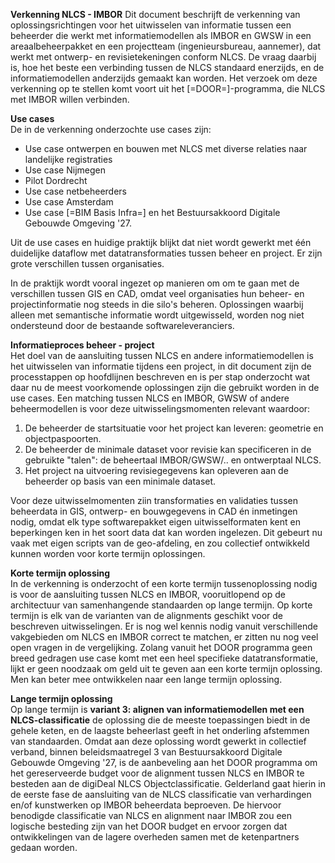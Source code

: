 **Verkenning NLCS - IMBOR**
Dit document beschrijft de verkenning van oplossingsrichtingen voor het uitwisselen van informatie tussen een beheerder die werkt met informatiemodellen als IMBOR en GWSW in een areaalbeheerpakket en een projectteam (ingenieursbureau, aannemer), dat werkt met ontwerp- en revisietekeningen conform NLCS. De vraag daarbij is, hoe het beste een verbinding tussen de NLCS standaard enerzijds, en de informatiemodellen anderzijds gemaakt kan worden. Het verzoek om deze verkenning op te stellen komt voort uit het [=DOOR=]-programma, die NLCS met IMBOR willen verbinden. 

**Use cases**<br>
De in de verkenning onderzochte use cases zijn:
* Use case ontwerpen en bouwen met NLCS met diverse relaties naar landelijke registraties 
* Use case Nijmegen
* Pilot Dordrecht
* Use case netbeheerders
* Use case Amsterdam
* Use case [=BIM Basis Infra=] en het Bestuursakkoord Digitale Gebouwde Omgeving '27.

Uit de use cases en huidige praktijk blijkt dat niet wordt gewerkt met één duidelijke dataflow met datatransformaties tussen beheer en project. Er zijn grote verschillen tussen organisaties.

In de praktijk wordt vooral ingezet op manieren om om te gaan met de verschillen tussen GIS en CAD, omdat veel organisaties hun beheer- en projectinformatie nog steeds in die silo's beheren. Oplossingen waarbij alleen met semantische informatie wordt uitgewisseld, worden nog niet ondersteund door de bestaande softwareleveranciers.

**Informatieproces beheer - project**<br>
Het doel van de aansluiting tussen NLCS en andere informatiemodellen is het uitwisselen van informatie tijdens een project, in dit document zijn de processtappen op hoofdlijnen beschreven en is per stap onderzocht wat daar nu de meest voorkomende oplossingen zijn die gebruikt worden in de use cases. Een matching tussen NLCS en IMBOR, GWSW of andere beheermodellen is voor deze uitwisselingsmomenten relevant waardoor:
1. De beheerder de startsituatie voor het project kan leveren: geometrie en objectpaspoorten.
2. De beheerder de minimale dataset voor revisie kan specificeren in de gebruikte "talen": de beheertaal IMBOR/GWSW/.. en ontwerptaal NLCS.
3. Het project na uitvoering revisiegegevens kan opleveren aan de beheerder op basis van een minimale dataset.  

Voor deze uitwisselmomenten ziin transformaties en validaties tussen beheerdata in GIS, ontwerp- en bouwgegevens in CAD én inmetingen nodig, omdat elk type softwarepakket eigen uitwisselformaten kent en beperkingen ken in het soort data dat kan worden ingelezen. Dit gebeurt nu vaak met eigen scripts van de geo-afdeling, en zou collectief ontwikkeld kunnen worden voor korte termijn oplossingen. 

**Korte termijn oplossing**<br>
In de verkenning is onderzocht of een korte termijn tussenoplossing nodig is voor de aansluiting tussen NLCS en IMBOR, vooruitlopend op de architectuur van samenhangende standaarden op lange termijn. Op korte termijn is elk van de varianten van de alignments geschikt voor de beschreven uitwisselingen. Er is nog wel kennis nodig vanuit verschillende vakgebieden om NLCS en IMBOR correct te matchen, er zitten nu nog veel open vragen in de vergelijking.
Zolang vanuit het DOOR programma geen breed gedragen use case komt met een heel specifieke datatransformatie, lijkt er geen noodzaak om geld uit te geven aan een korte termijn oplossing. Men kan beter mee ontwikkelen naar een lange termijn oplossing.   

**Lange termijn oplossing**<br>
Op lange termijn is **variant 3: alignen van informatiemodellen met een NLCS-classificatie** de oplossing die de meeste toepassingen biedt in de gehele keten, en de laagste beheerlast geeft in het onderling afstemmen van standaarden. Omdat aan deze oplossing wordt gewerkt in collectief verband, binnen beleidsmaatregel 3 van Bestuursakkoord Digitale Gebouwde Omgeving '27, is de aanbeveling aan het DOOR programma om het gereserveerde budget voor de alignment tussen NLCS en IMBOR te besteden aan de digiDeal NLCS Objectclassificatie. Gelderland gaat hierin in de eerste fase de aansluiting van de NLCS classificatie van verhardingen en/of kunstwerken op IMBOR beheerdata beproeven. De hiervoor benodigde classificatie van NLCS en alignment naar IMBOR zou een logische besteding zijn van het DOOR budget en ervoor zorgen dat ontwikkelingen van de lagere overheden samen met de ketenpartners gedaan worden.